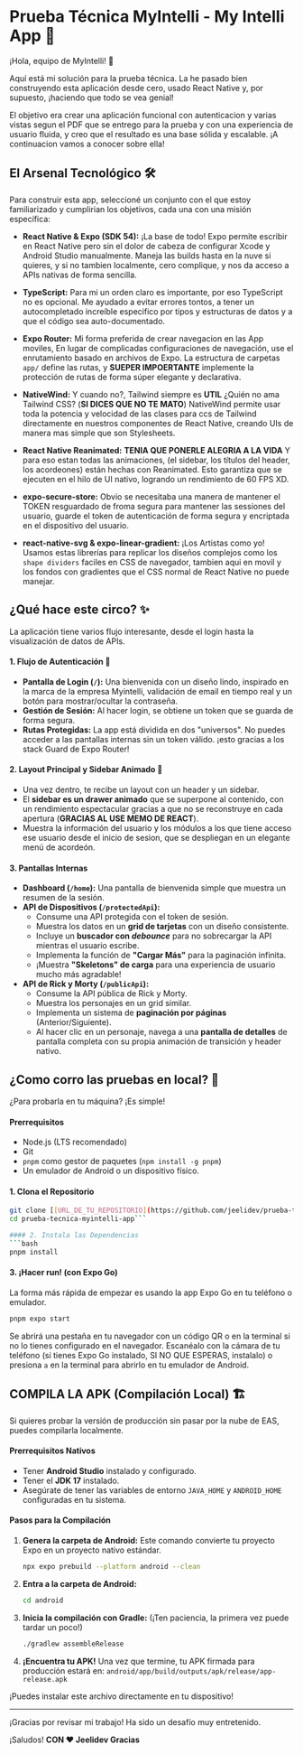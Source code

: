 # Prueba Técnica MyIntelli - My Intelli App 🚀

¡Hola, equipo de MyIntelli! 👋

Aquí está mi solución para la prueba técnica. La he pasado bien construyendo esta aplicación desde cero, usado React Native y, por supuesto, ¡haciendo que todo se vea genial!

El objetivo era crear una aplicación funcional con autenticacion y varias vistas segun el PDF que se entrego para la prueba y con una experiencia de usuario fluida, y creo que el resultado es una base sólida y escalable. ¡A continuacion vamos a conocer sobre ella!

## El Arsenal Tecnológico 🛠️

Para construir esta app, seleccioné un conjunto con el que estoy familiarizado y cumplirian los objetivos, cada una con una misión específica:

* **React Native & Expo (SDK 54):** ¡La base de todo! Expo permite escribir en React Native pero sin el dolor de cabeza de configurar Xcode y Android Studio manualmente. Maneja las builds hasta en la nuve si quieres, y si no tambien localmente, cero complique, y nos da acceso a APIs nativas de forma sencilla.

* **TypeScript:** Para mi un orden claro es importante, por eso TypeScript no es opcional. Me ayudado a evitar errores tontos, a tener un autocompletado increíble especifico por tipos y estructuras de datos y a que el código sea auto-documentado.

* **Expo Router:** Mi forma preferida de crear navegacion en las App moviles, En lugar de complicadas configuraciones de navegación, use el enrutamiento basado en archivos de Expo. La estructura de carpetas `app/` define las rutas, y **SUEPER IMPOERTANTE** implemente la protección de rutas de forma súper elegante y declarativa.

* **NativeWind:** Y cuando no?, Tailwind siempre es **UTIL** ¿Quién no ama Tailwind CSS? (**SI DICES QUE NO TE MATO**) NativeWind permite usar toda la potencia y velocidad de las clases para ccs de Tailwind directamente en nuestros componentes de React Native, creando UIs de manera mas simple que son Stylesheets.

* **React Native Reanimated:** **TENIA QUE PONERLE ALEGRIA A LA VIDA** Y para eso estan todas las animaciones,  (el sidebar, los títulos del header, los acordeones) están hechas con Reanimated. Esto garantiza que se ejecuten en el hilo de UI nativo, logrando un rendimiento de 60 FPS XD.

* **expo-secure-store:** Obvio se necesitaba una manera de mantener el TOKEN resguardado de froma segura para mantener las sessiones del usuario, guarde el token de autenticación de forma segura y encriptada en el dispositivo del usuario.

* **react-native-svg & expo-linear-gradient:** ¡Los Artistas como yo! Usamos estas librerías para replicar los diseños complejos como los `shape dividers` faciles en CSS de navegador, tambien aqui en movil y los fondos con gradientes que el CSS normal de React Native no puede manejar.

## ¿Qué hace  este circo? ✨

La aplicación tiene varios flujo interesante, desde el login hasta la visualización de datos de APIs.

#### 1. **Flujo de Autenticación 🔐**

* **Pantalla de Login (`/`):** Una bienvenida con un diseño lindo, inspirado en la marca de la empresa Myintelli, validación de email en tiempo real y un botón para mostrar/ocultar la contraseña.
* **Gestión de Sesión:** Al hacer login, se obtiene un token que se guarda de forma segura.
* **Rutas Protegidas:** La app está dividida en dos "universos". No puedes acceder a las pantallas internas sin un token válido. ¡esto gracias a los stack Guard de Expo Router!

#### 2. **Layout Principal y Sidebar Animado 🎨**

* Una vez dentro, te recibe un layout con un header y un sidebar.
* El **sidebar es un drawer animado** que se superpone al contenido, con un rendimiento espectacular gracias a que no se reconstruye en cada apertura (**GRACIAS AL USE MEMO DE REACT**).
* Muestra la información del usuario y los módulos a los que tiene acceso ese usuario desde el inicio de sesion, que se despliegan en un elegante menú de acordeón.

#### 3. **Pantallas Internas**

* **Dashboard (`/home`):** Una pantalla de bienvenida simple que muestra un resumen de la sesión.
* **API de Dispositivos (`/protectedApi`):**
  * Consume una API protegida con el token de sesión.
  * Muestra los datos en un **grid de tarjetas** con un diseño consistente.
  * Incluye un **buscador con *debounce*** para no sobrecargar la API mientras el usuario escribe.
  * Implementa la función de **"Cargar Más"** para la paginación infinita.
  * ¡Muestra **"Skeletons" de carga** para una experiencia de usuario mucho más agradable!
* **API de Rick y Morty (`/publicApi`):**
  * Consume la API pública de Rick y Morty.
  * Muestra los personajes en un grid similar.
  * Implementa un sistema de **paginación por páginas** (Anterior/Siguiente).
  * Al hacer clic en un personaje, navega a una **pantalla de detalles** de pantalla completa con su propia animación de transición y header nativo.

## ¿Como corro las pruebas en local? 🏁

¿Para probarla en tu máquina? ¡Es simple!

#### Prerrequisitos

* Node.js (LTS recomendado)
* Git
* `pnpm` como gestor de paquetes (`npm install -g pnpm`)
* Un emulador de Android o un dispositivo físico.

#### 1. Clona el Repositorio

```bash
git clone [[URL_DE_TU_REPOSITORIO](https://github.com/jeelidev/prueba-tecnica-myintelli-app)]
cd prueba-tecnica-myintelli-app```

#### 2. Instala las Dependencias
```bash
pnpm install
```

#### 3. ¡Hacer run! (con Expo Go)

La forma más rápida de empezar es usando la app Expo Go en tu teléfono o emulador.

```bash
pnpm expo start
```

Se abrirá una pestaña en tu navegador con un código QR o en la terminal si no lo tienes configurado en el navegador. Escanéalo con la cámara de tu teléfono (si tienes Expo Go instalado, SI NO QUE ESPERAS, instalalo) o presiona `a` en la terminal para abrirlo en tu emulador de Android.

## COMPILA LA APK (Compilación Local) 🏗️

Si quieres probar la versión de producción sin pasar por la nube de EAS, puedes compilarla localmente.

#### Prerrequisitos Nativos

* Tener **Android Studio** instalado y configurado.
* Tener el **JDK 17** instalado.
* Asegúrate de tener las variables de entorno `JAVA_HOME` y `ANDROID_HOME` configuradas en tu sistema.

#### Pasos para la Compilación

1. **Genera la carpeta de Android:** Este comando convierte tu proyecto Expo en un proyecto nativo estándar.

    ```bash
    npx expo prebuild --platform android --clean
    ```

2. **Entra a la carpeta de Android:**

    ```bash
    cd android
    ```

3. **Inicia la compilación con Gradle:** (¡Ten paciencia, la primera vez puede tardar un poco!)

    ```bash
    ./gradlew assembleRelease
    ```

4. **¡Encuentra tu APK!** Una vez que termine, tu APK firmada para producción estará en:
    `android/app/build/outputs/apk/release/app-release.apk`

¡Puedes instalar este archivo directamente en tu dispositivo!

---

¡Gracias por revisar mi trabajo! Ha sido un desafío muy entretenido.

¡Saludos!
**CON ❤️ Jeelidev Gracias**
